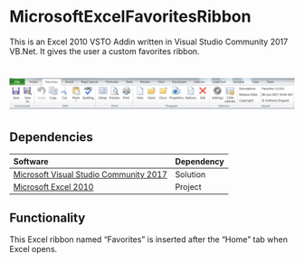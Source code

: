 # MicrosoftExcelFavoritesRibbon
This is an Excel 2010 VSTO Addin written in Visual Studio Community 2017 VB.Net. It gives the user a custom favorites ribbon.


<h1 align="center">
  <img src="Images/toolbar.png" alt="MyToolbar" />
</h1>

## Dependencies
|Software                                   |Dependency                 |
|:------------------------------------------|:--------------------------|
|[Microsoft Visual Studio Community 2017](https://www.visualstudio.com/vs/whatsnew/)|Solution|
|[Microsoft Excel 2010](https://www.microsoft.com/en-au/software-download/office)|Project|

## Functionality
This Excel ribbon named “Favorites” is inserted after the “Home” tab when Excel opens.
